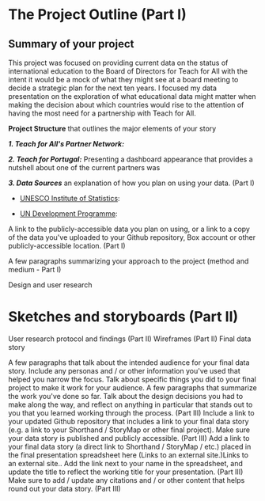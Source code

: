 # The Project Outline (Part I)

## Summary of your project
This project was focused on providing current data on the status of international education to the Board of Directors for Teach for All with the intent it would be a mock of what they might see at a board meeting to decide a strategic plan for the next ten years. I focused my data presentation on the exploration of what educational data might matter when making the decision about which countries would rise to the attention of having the most need for a partnership with Teach for All. 

**Project Structure** that outlines the major elements of your story

**_1. Teach for All's Partner Network:_** 

**_2. Teach for Portugal:_** Presenting a dashboard appearance that provides a nutshell about one of the current partners was

**_3. Data Sources_** an explanation of how you plan on using your data. (Part I)

  * [UNESCO Institute of Statistics]():
  
  * [UN Development Programme]():
  
  
A link to the publicly-accessible data you plan on using, or a link to a copy of the data you've uploaded to your Github repository, Box account or other publicly-accessible location. (Part I)

A few paragraphs summarizing your approach to the project (method and medium - Part I)

Design and user research

# Sketches and storyboards (Part II)
User research protocol and findings (Part II)
Wireframes (Part II)
Final data story

A few paragraphs that talk about the intended audience for your final data story.  Include any personas and / or other information you've used that helped you narrow the focus.  Talk about specific things you did to your final project to make it work for your audience. 
A few paragraphs that summarize the work you've done so far.  Talk about the design decisions you had to make along the way, and reflect on anything in particular that stands out to you that you learned working through the process. (Part III)
Include a link to your updated Github repository that includes a link to your final data story (e.g. a link to your Shorthand / StoryMap or other final project).  Make sure your data story is published and publicly accessible. (Part III)
Add a link to your final data story (a direct link to Shorthand / StoryMap / etc.) placed in the final presentation spreadsheet here (Links to an external site.)Links to an external site..  Add the link next to your name in the spreadsheet, and update the title to reflect the working title for your presentation.  (Part III)
Make sure to add / update any citations and / or other content that helps round out your data story. (Part III)
